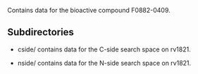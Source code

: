 Contains data for the bioactive compound F0882-0409.

## Subdirectories

- cside/ contains data for the C-side search space on rv1821.

- nside/ contains data for the N-side search space on rv1821.

